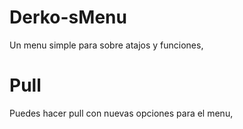 # Derko-sMenu
Un menu simple para sobre atajos y funciones,

# Pull
Puedes hacer pull con nuevas opciones para el menu,
